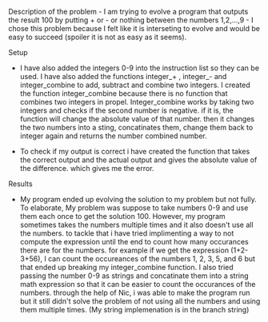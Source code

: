 Description of the problem
    - I am trying to evolve a program that outputs the result 100 by putting + or - or nothing between the numbers 1,2,…,9
    - I chose this problem because I felt like it is interseting to evolve and would be easy to succeed (spoiler it is not as easy as it seems). 

Setup 

- I have also added the integers 0-9 into the instruction list so they can be used.  I have also added the functions integer_+ , integer_- and integer_combine to add, subtract and combine two integers. I created the function integer_combine because there is no function that combines two integers in propel. Integer_combine works by taking two integers and checks if the second number is negative. if it is, the function will change the absolute value of that number. then it changes the two numbers into a sting, concatinates them, change them back to integer again and returns the number combined number.  

- To check if my output is correct i have created the function that takes the correct output and the actual output and gives the absolute value of the difference. which gives me the error. 


Results 

- My program ended up evolving the solution to my problem but not fully. To elaborate, My problem was suppose to take numbers 0-9 and use them each once to get the solution 100. However, my program sometimes takes the numbers multiple times and it also doesn't use all the numbers. to tackle that i have tried implimenting a way to not compute the expression until the end to count how many occurances there are for the numbers. for example if we get the expression (1+2-3+56), I can count the occureances of the numbers 1, 2, 3, 5, and 6 but that ended up breaking my integer_combine function. I also tried passing the number 0-9 as strings and concatinate them into a string math expression so that it can be easier to count the occurances of the numbers. through the help of Nic, i was able to make the program run but it still didn't solve the problem of not using all the numbers and using them multiple times. (My string implemenation is in the branch string) 

